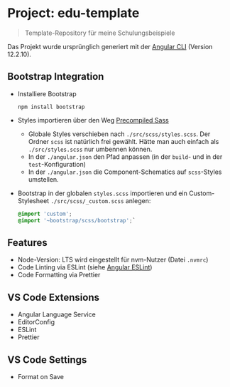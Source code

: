 # Project: edu-template

> Template-Repository für meine Schulungsbeispiele

Das Projekt wurde ursprünglich generiert mit der [Angular CLI](https://github.com/angular/angular-cli) (Version 12.2.10).

## Bootstrap Integration

- Installiere Bootstrap

  `npm install bootstrap`

- Styles importieren über den Weg [Precompiled Sass](https://getbootstrap.com/docs/5.1/getting-started/webpack/#importing-styles)

  - Globale Styles verschieben nach `./src/scss/styles.scss`. Der Ordner `scss` ist natürlich frei gewählt. Hätte man auch einfach als `./src/styles.scss` nur umbennen können.
  - In der `./angular.json` den Pfad anpassen (in der `build`- und in der `test`-Konfiguration)
  - In der `./angular.json` die Component-Schematics auf `scss`-Styles umstellen.

- Bootstrap in der globalen `styles.scss` importieren und ein Custom-Stylesheet `./src/scss/_custom.scss` anlegen:

  ```scss
  @import 'custom';
  @import '~bootstrap/scss/bootstrap';`
  ```

## Features

- Node-Version: LTS wird eingestellt für nvm-Nutzer (Datei `.nvmrc`)
- Code Linting via ESLint (siehe [Angular ESLint](https://github.com/angular-eslint/angular-eslint))
- Code Formatting via Prettier

## VS Code Extensions

- Angular Language Service
- EditorConfig
- ESLint
- Prettier

## VS Code Settings

- Format on Save
